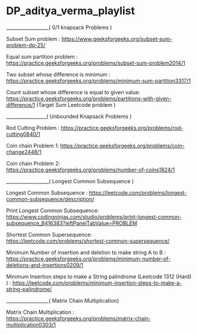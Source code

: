 # DP_aditya_verma_playlist


__________________( 0/1 knapsack Problems )



Subset Sum problem : https://www.geeksforgeeks.org/subset-sum-problem-dp-25/

Equal sum partition problem : https://practice.geeksforgeeks.org/problems/subset-sum-problem2014/1

Two subset whose difference is minimum : https://practice.geeksforgeeks.org/problems/minimum-sum-partition3317/1

Count subset whose difference is equal to given value: https://practice.geeksforgeeks.org/problems/partitions-with-given-difference/1 (Target Sum Leetcode problem )



_________________( Unbounded Knapsack Problems )

Rod Cutting Problem : https://practice.geeksforgeeks.org/problems/rod-cutting0840/1

Coin chain Problem 1: https://practice.geeksforgeeks.org/problems/coin-change2448/1

Coin chain Problem 2: https://practice.geeksforgeeks.org/problems/number-of-coins1824/1




__________________( Longest Common Subsequence )

Longest Common Subsequence : https://leetcode.com/problems/longest-common-subsequence/description/

Print Longest Common Subsequence: https://www.codingninjas.com/studio/problems/print-longest-common-subsequence_8416383?leftPanelTabValue=PROBLEM

Shortest Common Supersequence: https://leetcode.com/problems/shortest-common-supersequence/

Minimum Number of insertion and deletion to make string A to B : https://practice.geeksforgeeks.org/problems/minimum-number-of-deletions-and-insertions0209/1

Minimum Insertion steps to make a String palindrome (Leetcode 1312 (Hard) ) : https://leetcode.com/problems/minimum-insertion-steps-to-make-a-string-palindrome/



__________________( Matrix Chain Multiplication) 

Matrix Chain Multiplication : https://practice.geeksforgeeks.org/problems/matrix-chain-multiplication0303/1
